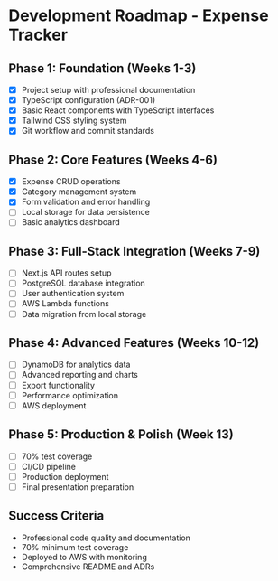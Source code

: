 # Development Roadmap - Expense Tracker

## Phase 1: Foundation (Weeks 1-3)

- [x] Project setup with professional documentation
- [x] TypeScript configuration (ADR-001)
- [x] Basic React components with TypeScript interfaces
- [x] Tailwind CSS styling system
- [x] Git workflow and commit standards

## Phase 2: Core Features (Weeks 4-6)

- [x] Expense CRUD operations
- [x] Category management system
- [x] Form validation and error handling
- [ ] Local storage for data persistence
- [ ] Basic analytics dashboard

## Phase 3: Full-Stack Integration (Weeks 7-9)

- [ ] Next.js API routes setup
- [ ] PostgreSQL database integration
- [ ] User authentication system
- [ ] AWS Lambda functions
- [ ] Data migration from local storage

## Phase 4: Advanced Features (Weeks 10-12)

- [ ] DynamoDB for analytics data
- [ ] Advanced reporting and charts
- [ ] Export functionality
- [ ] Performance optimization
- [ ] AWS deployment

## Phase 5: Production & Polish (Week 13)

- [ ] 70% test coverage
- [ ] CI/CD pipeline
- [ ] Production deployment
- [ ] Final presentation preparation

## Success Criteria

- Professional code quality and documentation
- 70% minimum test coverage
- Deployed to AWS with monitoring
- Comprehensive README and ADRs
